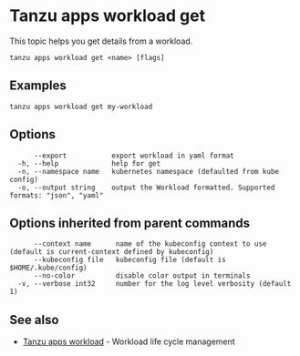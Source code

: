 # Tanzu apps workload get

This topic helps you get details from a workload.

```
tanzu apps workload get <name> [flags]
```

## <a id="examples"></a>Examples

```
tanzu apps workload get my-workload
```

## <a id="options"></a>Options

```
      --export           export workload in yaml format
  -h, --help             help for get
  -n, --namespace name   kubernetes namespace (defaulted from kube config)
  -o, --output string    output the Workload formatted. Supported formats: "json", "yaml"
```

## <a id="options-inherited-from-parent-commands"></a>Options inherited from parent commands

```
      --context name      name of the kubeconfig context to use (default is current-context defined by kubeconfig)
      --kubeconfig file   kubeconfig file (default is $HOME/.kube/config)
      --no-color          disable color output in terminals
  -v, --verbose int32     number for the log level verbosity (default 1)
```

## See also

* [Tanzu apps workload](tanzu_apps_workload.md)	- Workload life cycle management

